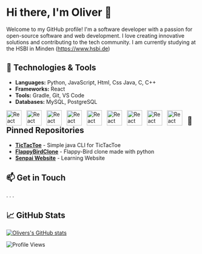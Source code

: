 # Hi there, I'm Oliver 👋

Welcome to my GitHub profile! I'm a software developer with a passion for open-source software and web development. I love creating innovative solutions and contributing to the tech community. I am currently studying at the HSBI in Minden (https://www.hsbi.de)

## 🔧 Technologies & Tools

- **Languages:** Python, JavaScript, Html, Css Java, C, C++
- **Frameworks:** React
- **Tools:** Gradle, Git, VS Code
- **Databases:** MySQL, PostgreSQL

<img align="left" alt="React" width="40px" style="padding-right:10px;" src="https://cdn.jsdelivr.net/gh/devicons/devicon@latest/icons/react/react-original.svg" />
<img align="left" alt="React" width="40px" style="padding-right:10px;" src="https://cdn.jsdelivr.net/gh/devicons/devicon@latest/icons/java/java-original.svg" />
<img align="left" alt="React" width="40px" style="padding-right:10px;" src="https://cdn.jsdelivr.net/gh/devicons/devicon@latest/icons/javascript/javascript-original.svg" />
<img align="left" alt="React" width="40px" style="padding-right:10px;" src="https://cdn.jsdelivr.net/gh/devicons/devicon@latest/icons/css3/css3-original.svg" />
<img align="left" alt="React" width="40px" style="padding-right:10px;" src="https://cdn.jsdelivr.net/gh/devicons/devicon@latest/icons/html5/html5-original.svg" />
<img align="left" alt="React" width="40px" style="padding-right:10px;" src="https://cdn.jsdelivr.net/gh/devicons/devicon@latest/icons/python/python-original.svg" />
<img align="left" alt="React" width="40px" style="padding-right:10px;" src="https://cdn.jsdelivr.net/gh/devicons/devicon@latest/icons/opencv/opencv-original.svg" />
<img align="left" alt="React" width="40px" style="padding-right:10px;" src="https://cdn.jsdelivr.net/gh/devicons/devicon@latest/icons/c/c-original.svg" />
<img align="left" alt="React" width="40px" style="padding-right:10px;" src="https://cdn.jsdelivr.net/gh/devicons/devicon@latest/icons/cplusplus/cplusplus-original.svg" />




## 📌 Pinned Repositories

- [**TicTacToe**](https://github.com/OliverIsBad/TIC-TAC-TOE) - Simple java CLI for TicTacToe
- [**FlappyBirdClone**](https://github.com/OliverIsBad/FlappyBirdClone) - Flappy-Bird clone made with python
- [**Senpai Website**](https://github.com/Team-A4-Softwareprojekt/Senpai-Frontend) - Learning Website 

## 📫 Get in Touch

. . . 

## 📈 GitHub Stats

[![Olivers's GitHub stats](https://github-readme-stats.vercel.app/api?username=OliverIsBad)](https://github.com/anuraghazra/github-readme-stats)

![Profile Views](https://komarev.com/ghpvc/?username=johndoe&color=blueviolet)
